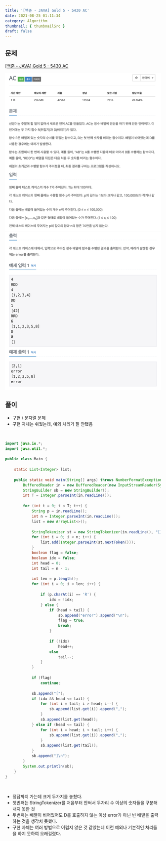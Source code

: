 ```yaml
---
title: '[백준 - JAVA] Gold 5 - 5430 AC'
date: 2021-08-25 01:11:34
category: Algorithm
thumbnail: { thumbnailSrc }
draft: false
---
```


## 문제

[[백준 - JAVA] Gold 5 - 5430 AC](https://www.acmicpc.net/problem/5430)

![](./images/boj_5430_1.png)
![](./images/boj_5430_2.png)

## 풀이

- 구현 / 문자열 문제
- 구현 자체는 쉬웠는데, 예외 처리가 잘 안됐음

<br/>

```java
import java.io.*;
import java.util.*;

public class Main {

	static List<Integer> list;

	public static void main(String[] args) throws NumberFormatException, IOException {
		BufferedReader in = new BufferedReader(new InputStreamReader(System.in));
		StringBuilder sb = new StringBuilder();
		int T = Integer.parseInt(in.readLine());

		for (int t = 0; t < T; t++) {
			String p = in.readLine();
			int n = Integer.parseInt(in.readLine());
			list = new ArrayList<>();

			StringTokenizer st = new StringTokenizer(in.readLine(), "[],");
			for (int i = 0; i < n; i++) {
				list.add(Integer.parseInt(st.nextToken()));
			}
			boolean flag = false;
			boolean idx = false;
			int head = 0;
			int tail = n - 1;

			int len = p.length();
			for (int i = 0; i < len; i++) {

				if (p.charAt(i) == 'R') {
					idx = !idx;
				} else {
					if (head > tail) {
						sb.append("error").append("\n");
						flag = true;
						break;
					}

					if (!idx)
						head++;
					else
						tail--;
				}
			}

			if (flag)
				continue;

			sb.append("[");
			if (idx && head <= tail) {
				for (int i = tail; i > head; i--) {
					sb.append(list.get(i)).append(",");
				}
				sb.append(list.get(head));
			} else if (head <= tail) {
				for (int i = head; i < tail; i++) {
					sb.append(list.get(i)).append(",");
				}
				sb.append(list.get(tail));
			}
			sb.append("]\n");
		}
		System.out.println(sb);
	}
}
```

<br/>

- 정답까지 가는데 크게 두가지를 놓쳤다.
- 첫번째는 StringTokenizer를 처음부터 안써서 두자리 수 이상의 숫자들을 구분해내지 못한 것
- 두번째는 배열이 비어있어도 D를 호출하지 않는 이상 error가 아닌 빈 배열을 출력하는 것을 생각치 못했다.
- 구현 자체는 여러 방법으로 어렵지 않은 것 같았는데 이런 예외나 기본적인 처리들을 하지 못하여 오래걸렸다.
